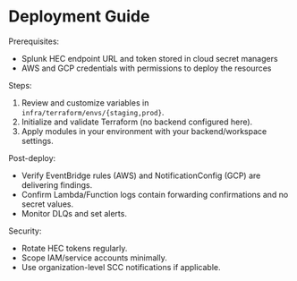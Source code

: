 # Deployment Guide

Prerequisites:
- Splunk HEC endpoint URL and token stored in cloud secret managers
- AWS and GCP credentials with permissions to deploy the resources

Steps:
1. Review and customize variables in `infra/terraform/envs/{staging,prod}`.
2. Initialize and validate Terraform (no backend configured here).
3. Apply modules in your environment with your backend/workspace settings.

Post-deploy:
- Verify EventBridge rules (AWS) and NotificationConfig (GCP) are delivering findings.
- Confirm Lambda/Function logs contain forwarding confirmations and no secret values.
- Monitor DLQs and set alerts.

Security:
- Rotate HEC tokens regularly.
- Scope IAM/service accounts minimally.
- Use organization-level SCC notifications if applicable.
